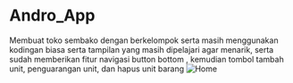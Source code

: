 # Andro_App

Membuat toko sembako dengan berkelompok serta masih menggunakan kodingan biasa serta tampilan yang masih dipelajari agar menarik, serta sudah memberikan fitur navigasi button bottom , kemudian tombol tambah unit, penguarangan unit, dan hapus unit barang ![Home](https://user-images.githubusercontent.com/64537170/142752712-fdf35827-db4f-4d16-980b-a8cafe89fe19.PNG)
